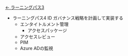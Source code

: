 [← ラーニングパス3](lp03.md)

- ラーニングパス4 ID ガバナンス戦略を計画して実装する
  - エンタイトルメント管理
    - アクセスパッケージ
  - アクセスレビュー
  - PIM
  - Azure ADの監視
